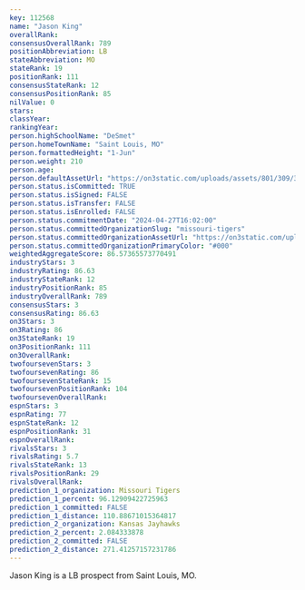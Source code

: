 ```yaml
---
key: 112568
name: "Jason King"
overallRank: 
consensusOverallRank: 789
positionAbbreviation: LB
stateAbbreviation: MO
stateRank: 19
positionRank: 111
consensusStateRank: 12
consensusPositionRank: 85
nilValue: 0
stars: 
classYear: 
rankingYear: 
person.highSchoolName: "DeSmet"
person.homeTownName: "Saint Louis, MO"
person.formattedHeight: "1-Jun"
person.weight: 210
person.age: 
person.defaultAssetUrl: "https://on3static.com/uploads/assets/801/309/309801.jpg"
person.status.isCommitted: TRUE
person.status.isSigned: FALSE
person.status.isTransfer: FALSE
person.status.isEnrolled: FALSE
person.status.commitmentDate: "2024-04-27T16:02:00"
person.status.committedOrganizationSlug: "missouri-tigers"
person.status.committedOrganizationAssetUrl: "https://on3static.com/uploads/assets/52/150/150052.svg"
person.status.committedOrganizationPrimaryColor: "#000"
weightedAggregateScore: 86.57365573770491
industryStars: 3
industryRating: 86.63
industryStateRank: 12
industryPositionRank: 85
industryOverallRank: 789
consensusStars: 3
consensusRating: 86.63
on3Stars: 3
on3Rating: 86
on3StateRank: 19
on3PositionRank: 111
on3OverallRank: 
twofoursevenStars: 3
twofoursevenRating: 86
twofoursevenStateRank: 15
twofoursevenPositionRank: 104
twofoursevenOverallRank: 
espnStars: 3
espnRating: 77
espnStateRank: 12
espnPositionRank: 31
espnOverallRank: 
rivalsStars: 3
rivalsRating: 5.7
rivalsStateRank: 13
rivalsPositionRank: 29
rivalsOverallRank: 
prediction_1_organization: Missouri Tigers
prediction_1_percent: 96.12909422725963
prediction_1_committed: FALSE
prediction_1_distance: 110.88671015364817
prediction_2_organization: Kansas Jayhawks
prediction_2_percent: 2.084333878
prediction_2_committed: FALSE
prediction_2_distance: 271.41257157231786
---
```

Jason King is a LB prospect from Saint Louis, MO.